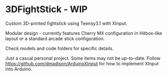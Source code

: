 # 3DFightStick - WIP
Custom 3D-printed fightstick using Teensy3.1 with XInput.

Modular design - currently features Cherry MX configuration in Hitbox-like layout or a standard arcade stick configuration.

Check models and code folders for specific details.

Just a casual personal project.
Some items may not be up-to-date.
Follow https://github.com/dmadison/ArduinoXInput for how to implement XInput into Arduino.
